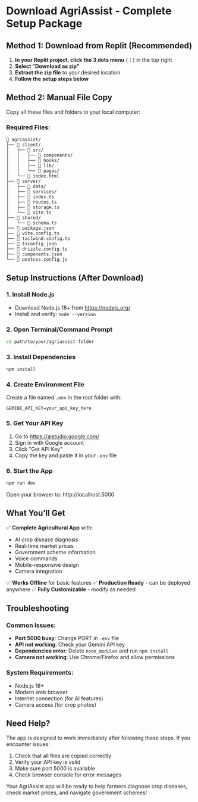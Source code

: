 # Download AgriAssist - Complete Setup Package

## Method 1: Download from Replit (Recommended)

1. **In your Replit project, click the 3 dots menu** (⋮) in the top right
2. **Select "Download as zip"**
3. **Extract the zip file** to your desired location
4. **Follow the setup steps below**

## Method 2: Manual File Copy

Copy all these files and folders to your local computer:

### Required Files:
```
📁 agriassist/
├── 📁 client/
│   ├── 📁 src/
│   │   ├── 📁 components/
│   │   ├── 📁 hooks/
│   │   ├── 📁 lib/
│   │   └── 📁 pages/
│   └── 📄 index.html
├── 📁 server/
│   ├── 📁 data/
│   ├── 📁 services/
│   ├── 📄 index.ts
│   ├── 📄 routes.ts
│   ├── 📄 storage.ts
│   └── 📄 vite.ts
├── 📁 shared/
│   └── 📄 schema.ts
├── 📄 package.json
├── 📄 vite.config.ts
├── 📄 tailwind.config.ts
├── 📄 tsconfig.json
├── 📄 drizzle.config.ts
├── 📄 components.json
└── 📄 postcss.config.js
```

## Setup Instructions (After Download)

### 1. Install Node.js
- Download Node.js 18+ from https://nodejs.org/
- Install and verify: `node --version`

### 2. Open Terminal/Command Prompt
```bash
cd path/to/your/agriassist-folder
```

### 3. Install Dependencies
```bash
npm install
```

### 4. Create Environment File
Create a file named `.env` in the root folder with:
```
GEMINI_API_KEY=your_api_key_here
```

### 5. Get Your API Key
1. Go to https://aistudio.google.com/
2. Sign in with Google account
3. Click "Get API Key"
4. Copy the key and paste it in your `.env` file

### 6. Start the App
```bash
npm run dev
```

Open your browser to: http://localhost:5000

## What You'll Get

✅ **Complete Agricultural App** with:
- AI crop disease diagnosis
- Real-time market prices
- Government scheme information
- Voice commands
- Mobile-responsive design
- Camera integration

✅ **Works Offline** for basic features
✅ **Production Ready** - can be deployed anywhere
✅ **Fully Customizable** - modify as needed

## Troubleshooting

### Common Issues:
- **Port 5000 busy**: Change PORT in `.env` file
- **API not working**: Check your Gemini API key
- **Dependencies error**: Delete `node_modules` and run `npm install`
- **Camera not working**: Use Chrome/Firefox and allow permissions

### System Requirements:
- Node.js 18+
- Modern web browser
- Internet connection (for AI features)
- Camera access (for crop photos)

## Need Help?

The app is designed to work immediately after following these steps. If you encounter issues:
1. Check that all files are copied correctly
2. Verify your API key is valid
3. Make sure port 5000 is available
4. Check browser console for error messages

Your AgriAssist app will be ready to help farmers diagnose crop diseases, check market prices, and navigate government schemes!